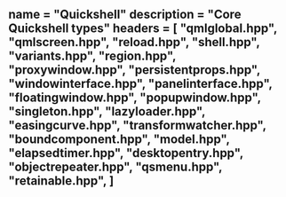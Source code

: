 name = "Quickshell"
description = "Core Quickshell types"
headers = [
	"qmlglobal.hpp",
	"qmlscreen.hpp",
	"reload.hpp",
	"shell.hpp",
	"variants.hpp",
	"region.hpp",
	"proxywindow.hpp",
	"persistentprops.hpp",
	"windowinterface.hpp",
	"panelinterface.hpp",
	"floatingwindow.hpp",
	"popupwindow.hpp",
	"singleton.hpp",
	"lazyloader.hpp",
	"easingcurve.hpp",
	"transformwatcher.hpp",
	"boundcomponent.hpp",
	"model.hpp",
	"elapsedtimer.hpp",
	"desktopentry.hpp",
	"objectrepeater.hpp",
	"qsmenu.hpp",
	"retainable.hpp",
]
-----
